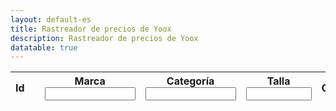 ```yaml
---
layout: default-es
title: Rastreador de precios de Yoox
description: Rastreador de precios de Yoox
datatable: true
---
```


<div class="datatable-begin">
	<table id="example" class="display" style="width:100%">
		<thead>
	        <tr>
	            <th scope="col">Id</th>
	        	<th scope="col"></th>
	            <th scope="col">Marca<br><input type="search" id="column2" size="15"/></th>
	            <th scope="col">Categoría<br><input type="search" id="column3" size="15"/></th>
	            <th scope="col">Talla<br><input type="search" id="column4" size="10"/></th>
	            <th scope="col">Colores</th>
	            <th scope="col">Precio actual</th>
	            <th scope="col">Precio máx.</th>
	            <th scope="col">Precio min.</th>
	            <th scope="col">Descuento actual</th>
	        </tr>
	    </thead>
	</table>
</div>